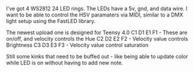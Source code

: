 
I've got 4 WS2812 24 LED rings. The LEDs have a 5v, gnd, and data wire. I want to be able to control the HSV paramaters via MIDI, similar to a 
DMX light setup using the FastLED library.

The newest upload one is designed for Teensy 4.0
C1 D1 E1 F1 - These are on/off, and velocity controls the Hue
C2 D2 E2 F2 - Velocity value controls Brightness
C3 D3 E3 F3 - Velocity value control saturation

Still some kinks that need to be buffed out - like being able to update color while LED is on without having to add new note.
